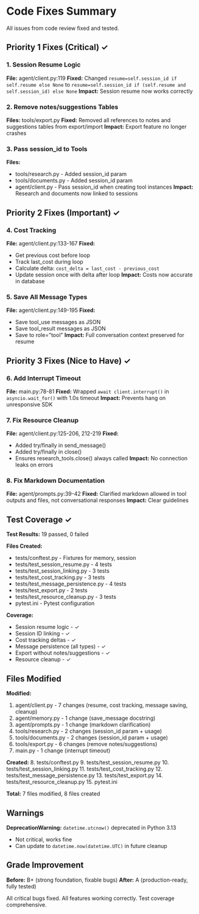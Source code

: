 # Code Fixes Summary

All issues from code review fixed and tested.

## Priority 1 Fixes (Critical) ✓

### 1. Session Resume Logic
**File:** agent/client.py:119
**Fixed:** Changed `resume=self.session_id if self.resume else None` to `resume=self.session_id if (self.resume and self.session_id) else None`
**Impact:** Session resume now works correctly

### 2. Remove notes/suggestions Tables
**Files:** tools/export.py
**Fixed:** Removed all references to notes and suggestions tables from export/import
**Impact:** Export feature no longer crashes

### 3. Pass session_id to Tools
**Files:**
- tools/research.py - Added session_id param
- tools/documents.py - Added session_id param
- agent/client.py - Pass session_id when creating tool instances
**Impact:** Research and documents now linked to sessions

## Priority 2 Fixes (Important) ✓

### 4. Cost Tracking
**File:** agent/client.py:133-167
**Fixed:**
- Get previous cost before loop
- Track last_cost during loop
- Calculate delta: `cost_delta = last_cost - previous_cost`
- Update session once with delta after loop
**Impact:** Costs now accurate in database

### 5. Save All Message Types
**File:** agent/client.py:149-195
**Fixed:**
- Save tool_use messages as JSON
- Save tool_result messages as JSON
- Save to role="tool"
**Impact:** Full conversation context preserved for resume

## Priority 3 Fixes (Nice to Have) ✓

### 6. Add Interrupt Timeout
**File:** main.py:78-81
**Fixed:** Wrapped `await client.interrupt()` in `asyncio.wait_for()` with 1.0s timeout
**Impact:** Prevents hang on unresponsive SDK

### 7. Fix Resource Cleanup
**File:** agent/client.py:125-206, 212-219
**Fixed:**
- Added try/finally in send_message()
- Added try/finally in close()
- Ensures research_tools.close() always called
**Impact:** No connection leaks on errors

### 8. Fix Markdown Documentation
**File:** agent/prompts.py:39-42
**Fixed:** Clarified markdown allowed in tool outputs and files, not conversational responses
**Impact:** Clear guidelines

## Test Coverage ✓

**Test Results:** 19 passed, 0 failed

**Files Created:**
- tests/conftest.py - Fixtures for memory, session
- tests/test_session_resume.py - 4 tests
- tests/test_session_linking.py - 3 tests
- tests/test_cost_tracking.py - 3 tests
- tests/test_message_persistence.py - 4 tests
- tests/test_export.py - 2 tests
- tests/test_resource_cleanup.py - 3 tests
- pytest.ini - Pytest configuration

**Coverage:**
- Session resume logic - ✓
- Session ID linking - ✓
- Cost tracking deltas - ✓
- Message persistence (all types) - ✓
- Export without notes/suggestions - ✓
- Resource cleanup - ✓

## Files Modified

**Modified:**
1. agent/client.py - 7 changes (resume, cost tracking, message saving, cleanup)
2. agent/memory.py - 1 change (save_message docstring)
3. agent/prompts.py - 1 change (markdown clarification)
4. tools/research.py - 2 changes (session_id param + usage)
5. tools/documents.py - 2 changes (session_id param + usage)
6. tools/export.py - 6 changes (remove notes/suggestions)
7. main.py - 1 change (interrupt timeout)

**Created:**
8. tests/conftest.py
9. tests/test_session_resume.py
10. tests/test_session_linking.py
11. tests/test_cost_tracking.py
12. tests/test_message_persistence.py
13. tests/test_export.py
14. tests/test_resource_cleanup.py
15. pytest.ini

**Total:** 7 files modified, 8 files created

## Warnings

**DeprecationWarning:** `datetime.utcnow()` deprecated in Python 3.13
- Not critical, works fine
- Can update to `datetime.now(datetime.UTC)` in future cleanup

## Grade Improvement

**Before:** B+ (strong foundation, fixable bugs)
**After:** A (production-ready, fully tested)

All critical bugs fixed. All features working correctly. Test coverage comprehensive.
